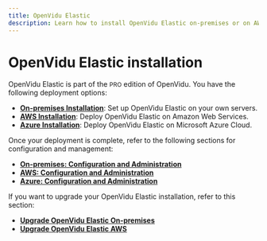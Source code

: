 ```yaml
---
title: OpenVidu Elastic
description: Learn how to install OpenVidu Elastic on-premises or on AWS, with configuration and management guides for each deployment option.
---
```


# OpenVidu Elastic installation

OpenVidu Elastic is part of the <span style="font-size: 12px;" class="openvidu-tag openvidu-pro-tag">PRO</span> edition of OpenVidu. You have the following deployment options:

- [**On-premises Installation**](./on-premises/install.md): Set up OpenVidu Elastic on your own servers.
- [**AWS Installation**](./aws/install.md): Deploy OpenVidu Elastic on Amazon Web Services.
- [**Azure Installation**](./azure/install.md): Deploy OpenVidu Elastic on Microsoft Azure Cloud.

Once your deployment is complete, refer to the following sections for configuration and management:

- [**On-premises: Configuration and Administration**](./on-premises/admin.md)
- [**AWS: Configuration and Administration**](./aws/admin.md)
- [**Azure: Configuration and Administration**](./azure/admin.md)

If you want to upgrade your OpenVidu Elastic installation, refer to this section:

- [**Upgrade OpenVidu Elastic On-premises**](./on-premises/upgrade.md)
- [**Upgrade OpenVidu Elastic AWS**](./aws/upgrade.md)
